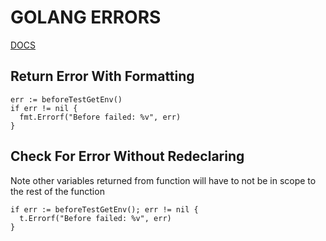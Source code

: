 # GOLANG ERRORS
[DOCS](https://golang.org/pkg/errors/)

## Return Error With Formatting
```golang
err := beforeTestGetEnv()
if err != nil {
  fmt.Errorf("Before failed: %v", err)
}
```

## Check For Error Without Redeclaring
Note other variables returned from function will have to not be in scope to
the rest of the function
```golang
if err := beforeTestGetEnv(); err != nil {
  t.Errorf("Before failed: %v", err)
}
```
